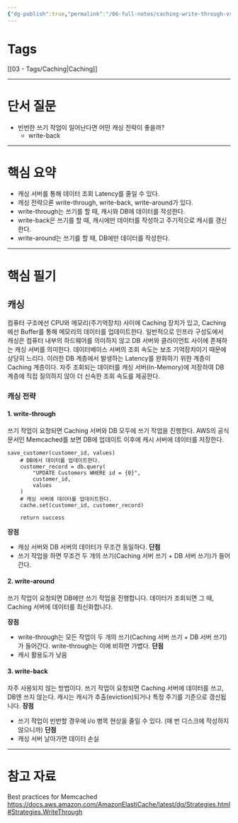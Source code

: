 ```yaml
---
{"dg-publish":true,"permalink":"/06-full-notes/caching-write-through-vs-write-back/","noteIcon":""}
---
```


# Tags
[[03 - Tags/Caching\|Caching]]

---
# 단서 질문
- 빈번한 쓰기 작업이 일어난다면 어떤 캐싱 전략이 좋을까?
	- write-back
---
# 핵심 요약
- 캐싱 서버를 통해 데이터 조회 Latency를 줄일 수 있다.
- 캐싱 전략으론 write-through, write-back, write-around가 있다.
- write-through는 쓰기를 할 때, 캐시와 DB에 데이터를 작성한다.
- write-back은 쓰기를 할 때, 캐시에만 데이터를 작성하고 주기적으로 캐시를 갱신한다.
- write-around는 쓰기를 할 때, DB에만 데이터를 작성한다.
---
# 핵심 필기
## 캐싱
컴퓨터 구조에선 CPU와 메모리(주기억장치) 사이에 Caching 장치가 있고, Caching에선 Buffer를 통해 메모리의 데이터를 업데이트한다.
일반적으로 인프라 구성도에서 캐싱은 컴퓨터 내부의 하드웨어를 의미하지 않고 DB 서버와 클라이언트 사이에 존재하는 캐싱 서버를 의미한다.
데이터베이스 서버의 조회 속도는 보조 기억장치이기 때문에 상당히 느리다.
이러한 DB 계층에서 발생하는 Latency를 완화하기 위한 계층이 Caching 계층이다.
자주 조회되는 데이터를 캐싱 서버(In-Memory)에 저장하여 DB 계층에 직접 질의하지 않아 더 신속한 조회 속도를 제공한다.
### 캐싱 전략
#### 1. write-through
쓰기 작업이 요청되면 Caching 서버와 DB 모두에 쓰기 작업을 진행한다.
AWS의 공식 문서인 Memcached를 보면 DB에 업데이트 이후에 캐시 서버에 데이터를 저장한다.
```
save_customer(customer_id, values) 
	# DB에서 데이터를 업데이트한다.
	customer_record = db.query(
		"UPDATE Customers WHERE id = {0}", 
		customer_id, 
		values
	) 
	# 캐싱 서버에 데이터를 업데이트한다.
	cache.set(customer_id, customer_record) 
	
	return success
```
**장점**
- 캐싱 서버와 DB 서버의 데이터가 무조건 동일하다.
**단점**
- 쓰기 작업을 하면 무조건 두 개의 쓰기(Caching 서버 쓰기 + DB 서버 쓰기)가 들어간다.
#### 2. write-around
쓰기 작업이 요청되면 DB에만 쓰기 작업을 진행합니다.
데이터가 조회되면 그 때, Caching 서버에 데이터를 최신화합니다.

**장점**
- write-through는 모든 작업이 두 개의 쓰기(Caching 서버 쓰기 + DB 서버 쓰기)가 들어간다. write-through는 이에 비하면 가볍다.
**단점**
- 캐시 활용도가 낮음
#### 3. write-back
자주 사용되지 않는 방법이다.
쓰기 작업이 요청되면 Caching 서버에 데이터를 쓰고, DB엔 쓰지 않는다.
캐시는 캐시가 추출(eviction)되거나 특정 주기를 기준으로 갱신됩니다.
**장점**
- 쓰기 작업이 빈번할 경우에 i/o 병목 현상을 줄일 수 있다. (매 번 디스크에 작성하지 않으니까)
**단점**
- 캐싱 서버 날아가면 데이터 손실
---
# 참고 자료
Best practices for Memcached
https://docs.aws.amazon.com/AmazonElastiCache/latest/dg/Strategies.html#Strategies.WriteThrough